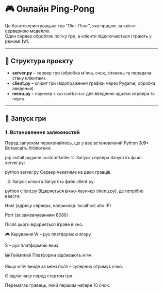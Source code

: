 # 🎮 Онлайн Ping-Pong

Це багатокористувацька гра "Пінг-Понг", яка працює за клієнт-серверною моделлю.  
Один сервер обробляє логіку гри, а клієнти підключаються і грають у режимі **1v1**.  

---

## 📂 Структура проєкту
- **server.py** – сервер гри (обробка м'яча, очок, зіткнень та передача стану клієнтам).  
- **client.py** – клієнт гри (відображення графіки через Pygame, обробка введення).  
- **menu.py** – лаунчер з `customtkinter` для введення адреси сервера та порту.  

---

## 🚀 Запуск гри

### 1. Встановлення залежностей
Перед запуском переконайтесь, що у вас встановлений Python **3.9+**  
Встановіть бібліотеки:

pip install pygame customtkinter
2. Запуск сервера
Запустіть файл server.py:

python server.py
Сервер чекатиме на двох гравців.

3. Запуск клієнта
Запустіть файл client.py:

python client.py
Відкриється вікно-лаунчер (menu.py), де потрібно ввести:

Host (адресу сервера, наприклад: localhost або IP)

Port (за замовчуванням 8080)

Після цього відкриється ігрове вікно.

🎮 Керування
W – рух платформою вгору

S – рух платформою вниз

🖼️ Геймплей
Платформи відбивають м’яч.

Якщо м’яч вийде за межі поля – суперник отримує очко.

Є відлік часу перед стартом гри.

Перемагає гравець, який першим набере 10 очок.

